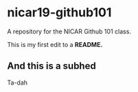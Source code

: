 # nicar19-github101
A repository for the NICAR Github 101 class.

This is my first edit to a **README.**

## And this is a subhed
Ta-dah
